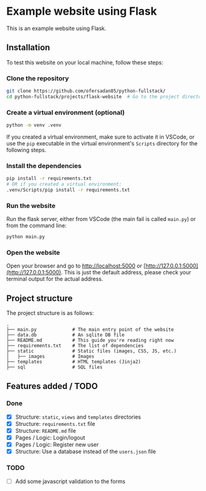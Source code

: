 # Example website using Flask

This is an example website using Flask.

## Installation

To test this website on your local machine, follow these steps:

### Clone the repository

```bash
git clone https://github.com/ofersadan85/python-fullstack/
cd python-fullstack/projects/flask-website  # Go to the project directory
```

### Create a virtual environment (optional)

```bash
python -m venv .venv
```

If you created a virtual environment, make sure to activate it in VSCode, or use the `pip` executable in the virtual environment's `Scripts` directory for the following steps.

### Install the dependencies

```bash
pip install -r requirements.txt
# OR if you created a virtual environment:
.venv/Scripts/pip install -r requirements.txt
```

### Run the website

Run the flask server, either from VSCode (the main fail is called `main.py`) or from the command line:

```bash
python main.py
```

### Open the website

Open your browser and go to [http://localhost:5000](http://localhost:5000) or [http://127.0.0.1:5000](http://127.0.0.1:5000). This is just the default address, please check your terminal output for the actual address.

## Project structure

The project structure is as follows:

```text
.
├── main.py             # The main entry point of the website
├── data.db             # An sqlite DB file
├── README.md           # This guide you're reading right now
├── requirements.txt    # The list of dependencies
├── static              # Static files (images, CSS, JS, etc.)
│   ├── images          # Images
├── templates           # HTML templates (Jinja2)
├── sql                 # SQL files
```

## Features added / TODO

### Done

- [x] Structure: `static`, `views` and `templates` directories
- [x] Structure: `requirements.txt` file
- [x] Structure: `README.md` file
- [x] Pages / Logic: Login/logout
- [x] Pages / Logic: Register new user
- [x] Structure: Use a database instead of the `users.json` file

### TODO

- [ ] Add some javascript validation to the forms
